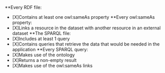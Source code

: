 **Every RDF file:
- [X]Contains at least one owl:sameAs property
**Every owl:sameAs property:
- [X]Links a resource in the dataset with another resource in an external dataset
**The SPARQL file:
- [X]Includes at least 1 query
- [X]Contains queries that retrieve the data that would be needed in the application
**Every SPARQL query:
- [X]Makes use of the ontology
- [X]Returns a non-empty result
- [X]Makes use of the owl:sameAs links